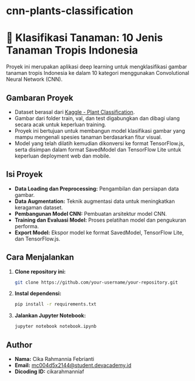 # cnn-plants-classification

# 🌿 Klasifikasi Tanaman: 10 Jenis Tanaman Tropis Indonesia

Proyek ini merupakan aplikasi deep learning untuk mengklasifikasi gambar tanaman tropis Indonesia ke dalam 10 kategori menggunakan Convolutional Neural Network (CNN).

## Gambaran Proyek

- Dataset berasal dari [Kaggle - Plant Classification](https://www.kaggle.com/datasets/marquis03/plants-classification).
- Gambar dari folder train, val, dan test digabungkan dan dibagi ulang secara acak untuk keperluan training.
- Proyek ini bertujuan untuk membangun model klasifikasi gambar yang mampu mengenali spesies tanaman berdasarkan fitur visual.
- Model yang telah dilatih kemudian dikonversi ke format TensorFlow.js, serta disimpan dalam format SavedModel dan TensorFlow Lite untuk keperluan deployment web dan mobile.

## Isi Proyek

- **Data Loading dan Preprocessing:** Pengambilan dan persiapan data gambar.
- **Data Augmentation:** Teknik augmentasi data untuk meningkatkan keragaman dataset.
- **Pembangunan Model CNN:** Pembuatan arsitektur model CNN.
- **Training dan Evaluasi Model:** Proses pelatihan model dan pengukuran performa.
- **Export Model:** Ekspor model ke format SavedModel, TensorFlow Lite, dan TensorFlow.js.

## Cara Menjalankan

1. **Clone repository ini:**
   ```bash
   git clone https://github.com/your-username/your-repository.git
   ```
2. **Instal dependensi:**
   ```bash
   pip install -r requirements.txt
   ```
3. **Jalankan Jupyter Notebook:**
   ```bash
   jupyter notebook notebook.ipynb
   ```

## Author

- **Nama:** Cika Rahmannia Febrianti
- **Email:** mc004d5x2144@student.devacademy.id
- **Dicoding ID:** cikarahmanniaf

